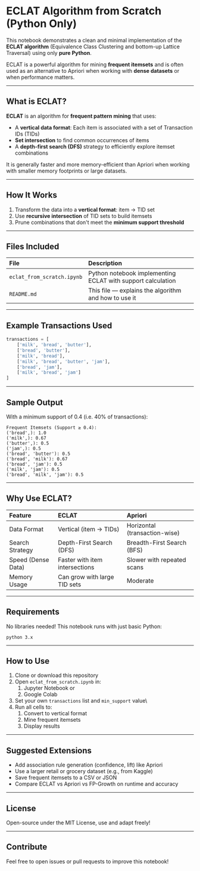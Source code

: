 # ECLAT Algorithm from Scratch (Python Only)

This notebook demonstrates a clean and minimal implementation of the **ECLAT algorithm** (Equivalence Class Clustering and bottom-up Lattice Traversal) using only **pure Python**.

ECLAT is a powerful algorithm for mining **frequent itemsets** and is often used as an alternative to Apriori when working with **dense datasets** or when performance matters.

---

## What is ECLAT?

**ECLAT** is an algorithm for **frequent pattern mining** that uses:
- A **vertical data format**: Each item is associated with a set of Transaction IDs (TIDs)
- **Set intersection** to find common occurrences of items
- A **depth-first search (DFS)** strategy to efficiently explore itemset combinations

It is generally faster and more memory-efficient than Apriori when working with smaller memory footprints or large datasets.

---

## How It Works

1. Transform the data into a **vertical format**: item → TID set
2. Use **recursive intersection** of TID sets to build itemsets
3. Prune combinations that don't meet the **minimum support threshold**

---

## Files Included

| File                      | Description                                                  |
|:---------------------------|:--------------------------------------------------------------|
| `eclat_from_scratch.ipynb`| Python notebook implementing ECLAT with support calculation  |
| `README.md`               | This file — explains the algorithm and how to use it         |

---

## Example Transactions Used

```python
transactions = [
    ['milk', 'bread', 'butter'],
    ['bread', 'butter'],
    ['milk', 'bread'],
    ['milk', 'bread', 'butter', 'jam'],
    ['bread', 'jam'],
    ['milk', 'bread', 'jam']
]
```

---

## Sample Output
With a minimum support of 0.4 (i.e. 40% of transactions):

```
Frequent Itemsets (Support ≥ 0.4):
('bread',): 1.0
('milk',): 0.67
('butter',): 0.5
('jam',): 0.5
('bread', 'butter'): 0.5
('bread', 'milk'): 0.67
('bread', 'jam'): 0.5
('milk', 'jam'): 0.5
('bread', 'milk', 'jam'): 0.5
```

---

## Why Use ECLAT?

| Feature            | ECLAT                            | Apriori                       |
|:------------------ |:-------------------------------- |:----------------------------- |
| Data Format        | Vertical (item → TIDs)           | Horizontal (transaction-wise) |
| Search Strategy    | Depth-First Search (DFS)         | Breadth-First Search (BFS)    |
| Speed (Dense Data) | Faster with item intersections | Slower with repeated scans  |
| Memory Usage       | Can grow with large TID sets  | Moderate                      |

---

## Requirements
No libraries needed! This notebook runs with just basic Python:
```
python 3.x
```

---

## How to Use
1. Clone or download this repository
2. Open `eclat_from_scratch.ipynb` in:
    1. Jupyter Notebook or
    2. Google Colab
3. Set your own `transactions` list and `min_support` value\
4. Run all cells to:
    1. Convert to vertical format
    2. Mine frequent itemsets
    3. Display results

---

## Suggested Extensions
* Add association rule generation (confidence, lift) like Apriori
* Use a larger retail or grocery dataset (e.g., from Kaggle)
* Save frequent itemsets to a CSV or JSON
* Compare ECLAT vs Apriori vs FP-Growth on runtime and accuracy

---

## License
Open-source under the MIT License, use and adapt freely!

---


## Contribute
Feel free to open issues or pull requests to improve this notebook!
